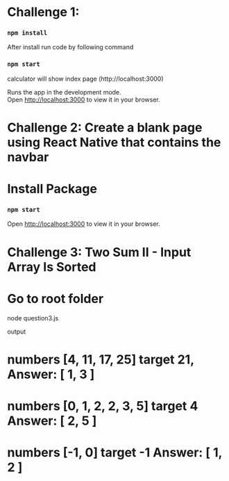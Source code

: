 # Challenge 1: 

### `npm install`

After install run code by following command

### `npm start`
calculator will show index page (http://localhost:3000)

Runs the app in the development mode.\
Open [http://localhost:3000](http://localhost:3000) to view it in your browser.



# Challenge 2: Create a blank page using React Native that contains the navbar
# Install Package


### `npm start`

Open [http://localhost:3000](http://localhost:3000) to view it in your browser.


# Challenge 3: Two Sum II - Input Array Is Sorted


# Go to root folder

node question3.js

output

# numbers [4, 11, 17, 25] target 21, Answer:  [ 1, 3 ]
# numbers [0, 1, 2, 2, 3, 5] target 4  Answer:  [ 2, 5 ]
# numbers [-1, 0] target -1  Answer:  [ 1, 2 ]